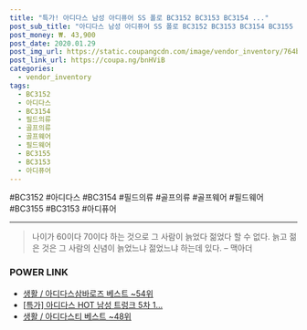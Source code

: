 ```yaml
--- 
title: "특가! 아디다스 남성 아디퓨어 SS 폴로 BC3152 BC3153 BC3154 ..." 
post_sub_title: "아디다스 남성 아디퓨어 SS 폴로 BC3152 BC3153 BC3154 BC3155 골프웨어 필드웨어 골프의류 필드의류, BC3154 블루" 
post_money: ₩. 43,900 
post_date: 2020.01.29 
post_img_url: https://static.coupangcdn.com/image/vendor_inventory/764b/4df73a23e083cd7e7527720832cbb83f8f6d260df0716f863cee6b57892d.jpg 
post_link_url: https://coupa.ng/bnHViB 
categories: 
  - vendor_inventory 
tags: 
  - BC3152 
  - 아디다스 
  - BC3154 
  - 필드의류 
  - 골프의류 
  - 골프웨어 
  - 필드웨어 
  - BC3155 
  - BC3153 
  - 아디퓨어 
--- 
```

  #BC3152 #아디다스 #BC3154 #필드의류 #골프의류 #골프웨어 #필드웨어 #BC3155 #BC3153 #아디퓨어 
<hr> 

> 나이가 60이다 70이다 하는 것으로 그 사람이 늙었다 젊었다 할 수 없다. 늙고 젊은 것은 그 사람의 신념이 늙었느냐 젊었느냐 하는데 있다. – 맥아더 


### POWER LINK

* <a href="https://blog.naver.com/santokki14/221777201747" target="_blank">생활 / 아디다스삼바로즈 베스트 ~54위</a>
* <a href="https://blog.naver.com/an0733/221786767374" target="_blank">[특가] 아디다스 HOT 남성 트렁크 5차 1...</a>
* <a href="https://blog.naver.com/santokki14/221784497645" target="_blank">생활 / 아디다스티 베스트 ~48위</a>
